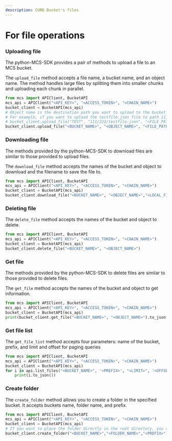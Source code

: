 ```yaml
---
description: CURD Bucket's files
---
```


# For file operations

### Uploading file

The python-MCS-SDK provides a pair of methods to upload a file to an MCS bucket.

The `upload_file` method accepts a file name, a bucket name, and an object name. The method handles large files by splitting them into smaller chunks and uploading each chunk in parallel.

```python
from mcs import APIClient, BucketAPI
mcs_api = APIClient("<API_KEY>", "<ACCESS_TOKEN>", "<CHAIN_NAME>")
bucket_client = BucketAPI(mcs_api)
# Object name is the destination path you want to upload to the bucket
# For example, if you want to upload the testfile.json file to path 111/222 in the TEST bucket, you would write: 
# bucket_client.upload_file("TEST", "111/222/testfile.json", "<FILE_PATH>")
bucket_client.upload_file("<BUCKET_NAME>", "<OBJECT_NAME>", "<FILE_PATH>")
```

### Downloading file

The methods provided by the python-MCS-SDK to download files are similar to those provided to upload files.

The `download_file` method accepts the names of the bucket and object to download and the filename to save the file to.

```python
from mcs import APIClient, BucketAPI
mcs_api = APIClient("<API_KEY>", "<ACCESS_TOKEN>", "<CHAIN_NAME>")
bucket_client = BucketAPI(mcs_api)
bucket_client.download_file("<BUCKET_NAME>", "<OBJECT_NAME>","<LOCAL_FILENAME>")
```

### Deleting file

The `delete_file` method accepts the names of the bucket and object to delete.

```python
from mcs import APIClient, BucketAPI
mcs_api = APIClient("<API_KEY>", "<ACCESS_TOKEN>", "<CHAIN_NAME>")
bucket_client = BucketAPI(mcs_api)
bucket_client.delete_file("<BUCKET_NAME>", "<OBJECT_NAME>")
```

### Get file

The methods provided by the python-MCS-SDK to delete files are similar to those provided to delete files.

The `get_file` method accepts the names of the bucket and object to get information.

```python
from mcs import APIClient, BucketAPI
mcs_api = APIClient("<API_KEY>", "<ACCESS_TOKEN>", "<CHAIN_NAME>")
bucket_client = BucketAPI(mcs_api)
print(bucket_client.get_file("<BUCKET_NAME>", "<OBJECT_NAME>").to_json())
```

### Get file list

The `get_file_list` method accepts four parameters: name of the bucket, prefix, and limit and offset for paging queries

```python
from mcs import APIClient, BucketAPI
mcs_api = APIClient("<API_KEY>", "<ACCESS_TOKEN>", "<CHAIN_NAME>")
bucket_client = BucketAPI(mcs_api)
for i in api.list_files("<BUCKET_NAME>", '<PREFIX>', "<LIMIT>", '<OFFSET>'):
    print(i.to_json())
```

### Create folder

The `create_folder` method allows you to create a folder in the specified bucket. It accepts buckets name, folder name, and prefix.

```python
from mcs import APIClient, BucketAPI
mcs_api = APIClient("<API_KEY>", "<ACCESS_TOKEN>", "<CHAIN_NAME>")
bucket_client = BucketAPI(mcs_api)
# If you want to place the folder directly in the root directory, you can leave the prefix field empty
bucket_client.create_folder("<BUCKET_NAME>","<FOLDER_NAME>","<PREFIX>")
```
